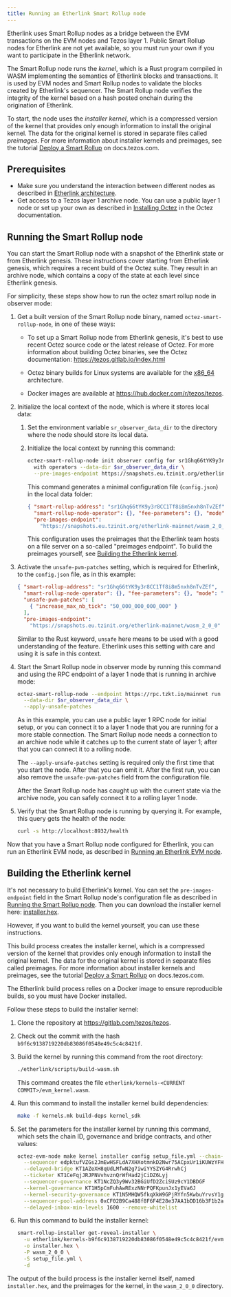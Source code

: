 ```yaml
---
title: Running an Etherlink Smart Rollup node
---
```


Etherlink uses Smart Rollup nodes as a bridge between the EVM transactions on the EVM nodes and Tezos layer 1.
Public Smart Rollup nodes for Etherlink are not yet available, so you must run your own if you want to participate in the Etherlink network.

The Smart Rollup node runs the _kernel_, which is a Rust program compiled in WASM implementing the semantics of Etherlink blocks and transactions.
It is used by EVM nodes and Smart Rollup nodes to validate the blocks created by Etherlink's sequencer.
The Smart Rollup node verifies the integrity of the kernel based on a hash posted onchain during the origination of Etherlink.

To start, the node uses the _installer kernel_, which is a compressed version of the kernel that provides only enough information to install the original kernel.
The data for the original kernel is stored in separate files called _preimages_.
For more information about installer kernels and preimages, see the tutorial [Deploy a Smart Rollup](https://docs.tezos.com/tutorials/smart-rollup) on docs.tezos.com.

## Prerequisites

- Make sure you understand the interaction between different nodes as described in [Etherlink architecture](./architecture).
- Get access to a Tezos layer 1 archive node.
You can use a public layer 1 node or set up your own as described in [Installing Octez](https://tezos.gitlab.io/introduction/howtoget.html) in the Octez documentation.

## Running the Smart Rollup node

You can start the Smart Rollup node with a snapshot of the Etherlink state or from Etherlink genesis.
These instructions cover starting from Etherlink genesis, which requires a recent build of the Octez suite.
They result in an archive node, which contains a copy of the state at each level since Etherlink genesis.

For simplicity, these steps show how to run the octez smart rollup node in observer mode:

1. Get a built version of the Smart Rollup node binary, named `octez-smart-rollup-node`, in one of these ways:

   - To set up a Smart Rollup node from Etherlink genesis, it's best to use recent Octez source code or the latest release of Octez.
   For more information about building Octez binaries, see the Octez documentation: https://tezos.gitlab.io/index.html

   - Octez binary builds for Linux systems are available for the [x86_64](https://gitlab.com/tezos/tezos/-/jobs/6849203975/artifacts/browse/octez-binaries/x86_64/) architecture.

   - Docker images are available at https://hub.docker.com/r/tezos/tezos.

1. Initialize the local context of the node, which is where it stores local data:

   1. Set the environment variable `sr_observer_data_dir` to the directory where the node should store its local data.
   1. Initialize the local context by running this command:

      ```bash
      octez-smart-rollup-node init observer config for sr1Ghq66tYK9y3r8CC1Tf8i8m5nxh8nTvZEf \
        with operators --data-dir $sr_observer_data_dir \
        --pre-images-endpoint https://snapshots.eu.tzinit.org/etherlink-mainnet/wasm_2_0_0
      ```

      This command generates a minimal configuration file (`config.json`) in the local data folder:

      ```json
      { "smart-rollup-address": "sr1Ghq66tYK9y3r8CC1Tf8i8m5nxh8nTvZEf",
        "smart-rollup-node-operator": {}, "fee-parameters": {}, "mode": "observer",
        "pre-images-endpoint":
          "https://snapshots.eu.tzinit.org/etherlink-mainnet/wasm_2_0_0" }
      ```

      This configuration uses the preimages that the Etherlink team hosts on a file server on a so-called "preimages endpoint".
      To build the preimages yourself, see [Building the Etherlink kernel](#building-the-etherlink-kernel).

1. Activate the `unsafe-pvm-patches` setting, which is required for Etherlink, to the `config.json` file, as in this example:

   ```json
   { "smart-rollup-address": "sr1Ghq66tYK9y3r8CC1Tf8i8m5nxh8nTvZEf",
     "smart-rollup-node-operator": {}, "fee-parameters": {}, "mode": "observer",
     "unsafe-pvm-patches": [
       { "increase_max_nb_tick": "50_000_000_000_000" }
     ],
     "pre-images-endpoint":
       "https://snapshots.eu.tzinit.org/etherlink-mainnet/wasm_2_0_0" }
   ```

   Similar to the Rust keyword, `unsafe` here means to be used with a good understanding of the feature.
   Etherlink uses this setting with care and using it is safe in this context.

1. Start the Smart Rollup node in observer mode by running this command and using the RPC endpoint of a layer 1 node that is running in archive mode:

   ```bash
   octez-smart-rollup-node --endpoint https://rpc.tzkt.io/mainnet run \
     --data-dir $sr_observer_data_dir \
     --apply-unsafe-patches
   ```

   As in this example, you can use a public layer 1 RPC node for initial setup, or you can connect it to a layer 1 node that you are running for a more stable connection.
   The Smart Rollup node needs a connection to an archive node while it catches up to the current state of layer 1; after that you can connect it to a rolling node.

   The `--apply-unsafe-patches` setting is required only the first time that you start the node.
   After that you can omit it.
   After the first run, you can also remove the `unsafe-pvm-patches` field from the configuration file.

   After the Smart Rollup node has caught up with the current state via the archive node, you can safely connect it to a rolling layer 1 node.

1. Verify that the Smart Rollup node is running by querying it.
For example, this query gets the health of the node:

   ```bash
   curl -s http://localhost:8932/health
   ```

Now that you have a Smart Rollup node configured for Etherlink, you can run an Etherlink EVM node, as described in [Running an Etherlink EVM node](./evm-nodes).

## Building the Etherlink kernel

It's not necessary to build Etherlink's kernel.
You can set the `pre-images-endpoint` field in the Smart Rollup node's configuration file as described in [Running the Smart Rollup node](#running-the-smart-rollup-node).
Then you can download the installer kernel here: [installer.hex](/files/installer.hex).

However, if you want to build the kernel yourself, you can use these instructions.

This build process creates the installer kernel, which is a compressed version of the kernel that provides only enough information to install the original kernel.
The data for the original kernel is stored in separate files called preimages.
For more information about installer kernels and preimages, see the tutorial [Deploy a Smart Rollup](https://docs.tezos.com/tutorials/smart-rollup) on docs.tezos.com.

The Etherlink build process relies on a Docker image to ensure reproducible builds, so you must have Docker installed.

Follow these steps to build the installer kernel:

1. Clone the repository at https://gitlab.com/tezos/tezos.
1. Check out the commit with the hash `b9f6c9138719220db83086f0548e49c5c4c8421f`.
1. Build the kernel by running this command from the root directory:

   ```bash
   ./etherlink/scripts/build-wasm.sh
   ```

   This command creates the file `etherlink/kernels-<CURRENT COMMIT>/evm_kernel.wasm`.

1. Run this command to install the installer kernel build dependencies:

   ```bash
   make -f kernels.mk build-deps kernel_sdk
   ```

1. Set the parameters for the installer kernel by running this command, which sets the chain ID, governance and bridge contracts, and other values:

   ```bash
   octez-evm-node make kernel installer config setup_file.yml --chain-id 42793 \
     --sequencer edpktufVZGs2JmEwHSFLdA7XHXotmnkD2Nwr75ACpxUr1iKUWzYFHJ      \
     --delayed-bridge KT1AZeXH8qUdLMfwN2g7iwiYYSZYG4RrwhCj                   \
     --ticketer KT1CeFqjJRJPNVvhvznQrWfHad2jCiDZ6Lyj                         \
     --sequencer-governance KT1NcZQ3y9Wv32BGiUfD2ZciSUz9cY1DBDGF             \
     --kernel-governance KT1H5pCmFuhAwRExzNNrPQFKpunJx1yEVa6J                \
     --kernel-security-governance KT1N5MHQW5fkqXkW9GPjRYfn5KwbuYrvsY1g       \
     --sequencer-pool-address 0xCF02B9Ca488f8F6F4E28e37AA1bDD16b3F1b2aD8     \
     --delayed-inbox-min-levels 1600 --remove-whitelist
   ```

1. Run this command to build the installer kernel:

   ```bash
   smart-rollup-installer get-reveal-installer \
     -u etherlink/kernels-b9f6c9138719220db83086f0548e49c5c4c8421f/evm_kernel.wasm \
     -o installer.hex \
     -P wasm_2_0_0 \
     -S setup_file.yml \
     -d
   ```

The output of the build process is the installer kernel itself, named `installer.hex`, and the preimages for the kernel, in the `wasm_2_0_0` directory.
